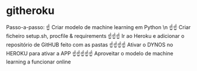 # githeroku



Passo-a-passo:
☝ Criar modelo de machine learning em Python \n
☝☝ Criar ficheiro setup.sh, procfile & requirements
☝☝☝ Ir ao Heroku e adicionar o repositório de GitHUB feito com as pastas
☝☝☝☝ Ativar o DYNOS no HEROKU para ativar a APP
☝☝☝☝☝ Aproveitar o modelo de machine learning a funcionar online


